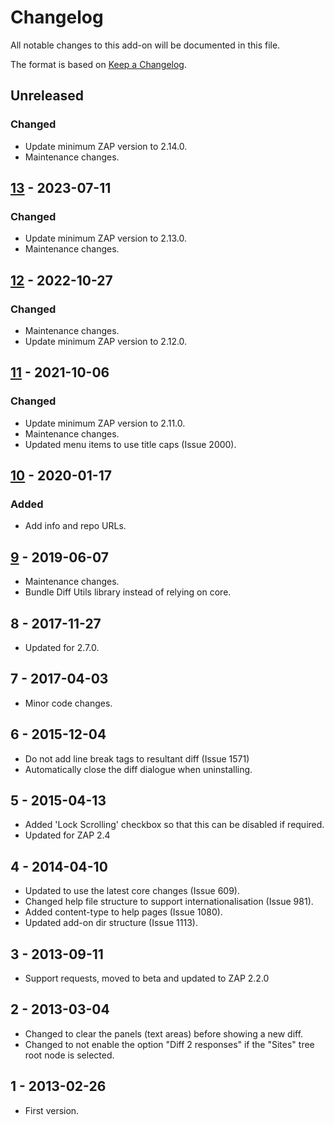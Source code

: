 # Changelog
All notable changes to this add-on will be documented in this file.

The format is based on [Keep a Changelog](https://keepachangelog.com/en/1.0.0/).

## Unreleased
### Changed
- Update minimum ZAP version to 2.14.0.
- Maintenance changes.

## [13] - 2023-07-11
### Changed
- Update minimum ZAP version to 2.13.0.
- Maintenance changes.

## [12] - 2022-10-27
### Changed
- Maintenance changes.
- Update minimum ZAP version to 2.12.0.

## [11] - 2021-10-06
### Changed
- Update minimum ZAP version to 2.11.0.
- Maintenance changes.
- Updated menu items to use title caps (Issue 2000).

## [10] - 2020-01-17
### Added
- Add info and repo URLs.

## [9] - 2019-06-07

- Maintenance changes.
- Bundle Diff Utils library instead of relying on core.

## 8 - 2017-11-27

- Updated for 2.7.0.

## 7 - 2017-04-03

- Minor code changes.

## 6 - 2015-12-04

- Do not add line break tags to resultant diff (Issue 1571)
- Automatically close the diff dialogue when uninstalling.

## 5 - 2015-04-13

- Added 'Lock Scrolling' checkbox so that this can be disabled if required.
- Updated for ZAP 2.4

## 4 - 2014-04-10

- Updated to use the latest core changes (Issue 609).
- Changed help file structure to support internationalisation (Issue 981).
- Added content-type to help pages (Issue 1080).
- Updated add-on dir structure (Issue 1113).

## 3 - 2013-09-11

- Support requests, moved to beta and updated to ZAP 2.2.0

## 2 - 2013-03-04

- Changed to clear the panels (text areas) before showing a new diff.
- Changed to not enable the option "Diff 2 responses" if the "Sites" tree root node is selected.

## 1 - 2013-02-26

- First version.

[13]: https://github.com/zaproxy/zap-extensions/releases/diff-v13
[12]: https://github.com/zaproxy/zap-extensions/releases/diff-v12
[11]: https://github.com/zaproxy/zap-extensions/releases/diff-v11
[10]: https://github.com/zaproxy/zap-extensions/releases/diff-v10
[9]: https://github.com/zaproxy/zap-extensions/releases/diff-v9
